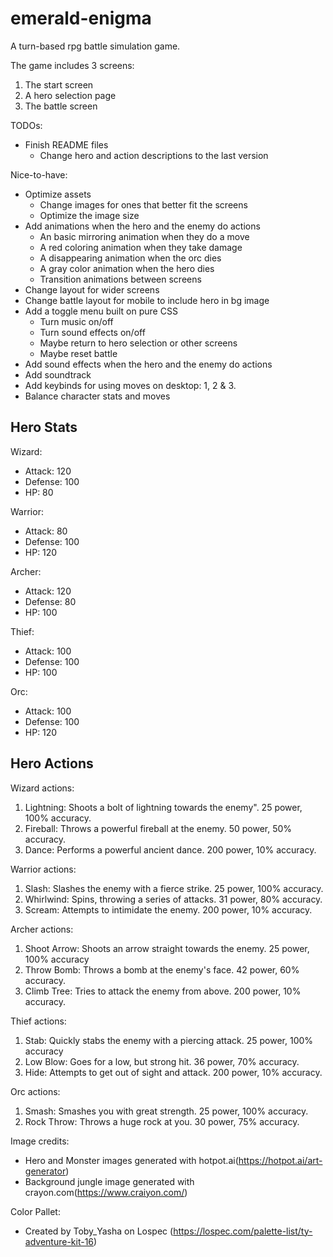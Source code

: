 # emerald-enigma
A turn-based rpg battle simulation game.

The game includes 3 screens:
1. The start screen
2. A hero selection page
3. The battle screen

TODOs:
- Finish README files
    - Change hero and action descriptions to the last version

Nice-to-have:
- Optimize assets
    - Change images for ones that better fit the screens
    - Optimize the image size
- Add animations when the hero and the enemy do actions
    - An basic mirroring animation when they do a move
    - A red coloring animation when they take damage
    - A disappearing animation when the orc dies
    - A gray color animation when the hero dies
    - Transition animations between screens
- Change layout for wider screens
- Change battle layout for mobile to include hero in bg image
- Add a toggle menu built on pure CSS
    - Turn music on/off
    - Turn sound effects on/off
    - Maybe return to hero selection or other screens
    - Maybe reset battle
- Add sound effects when the hero and the enemy do actions
- Add soundtrack
- Add keybinds for using moves on desktop: 1, 2 & 3.
- Balance character stats and moves

## Hero Stats
Wizard:
- Attack: 120
- Defense: 100
- HP: 80

Warrior:
- Attack: 80
- Defense: 100
- HP: 120

Archer:
- Attack: 120
- Defense: 80
- HP: 100

Thief:
- Attack: 100
- Defense: 100
- HP: 100

Orc:
- Attack: 100
- Defense: 100
- HP: 120

## Hero Actions
Wizard actions:
1. Lightning: Shoots a bolt of lightning towards the enemy". 25 power, 100% accuracy.
2. Fireball: Throws a powerful fireball at the enemy. 50 power, 50% accuracy.
3. Dance: Performs a powerful ancient dance. 200 power, 10% accuracy.

Warrior actions:
1. Slash: Slashes the enemy with a fierce strike. 25 power, 100% accuracy.
2. Whirlwind: Spins, throwing a series of attacks. 31 power, 80% accuracy.
3. Scream: Attempts to intimidate the enemy. 200 power, 10% accuracy.

Archer actions:
1. Shoot Arrow: Shoots an arrow straight towards the enemy. 25 power, 100% accuracy
2. Throw Bomb: Throws a bomb at the enemy's face. 42 power, 60% accuracy.
3. Climb Tree: Tries to attack the enemy from above. 200 power, 10% accuracy.

Thief actions:
1. Stab: Quickly stabs the enemy with a piercing attack. 25 power, 100% accuracy
2. Low Blow: Goes for a low, but strong hit. 36 power, 70% accuracy.
3. Hide: Attempts to get out of sight and attack. 200 power, 10% accuracy.

Orc actions:
1. Smash: Smashes you with great strength. 25 power, 100% accuracy.
2. Rock Throw: Throws a huge rock at you. 30 power, 75% accuracy.

Image credits:
- Hero and Monster images generated with hotpot.ai(https://hotpot.ai/art-generator)
- Background jungle image generated with crayon.com(https://www.craiyon.com/)

Color Pallet:
- Created by Toby_Yasha on Lospec (https://lospec.com/palette-list/ty-adventure-kit-16)